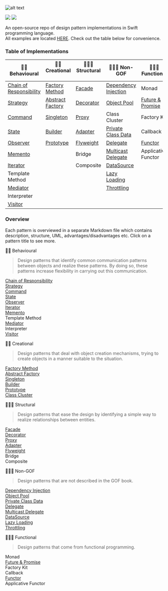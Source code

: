 ![alt text](https://github.com/oleh-zayats/design-patterns-swift/blob/master/Art/art_title_image.png)

![](https://img.shields.io/badge/Licence-MIT-blue.svg) ![](https://img.shields.io/badge/Swift-4.0-orange.svg)

An open-source repo of design pattern implementations in Swift programming language. </br> 
All examples are located [HERE](https://github.com/oleh-zayats/design-patterns-swift/tree/master/Sources). Check out the table below for convenience.

### Table of Implementations
👮🏼 Behavioural              | 👷🏼 Creational      | 👨🏼‍🏭 Structural    | 👨🏼‍🎓 Non-GOF | 👨🏻‍🔬 Functional |
------------            | -------------   | ------------- | ------------- |  ------------- 
[Chain of Responsibility](https://github.com/oleh-zayats/design-patterns-swift/tree/master/Sources/ChainOfResponsibility/ChainOfResponsibility.playground/Contents.swift) |[Factory Method](https://github.com/oleh-zayats/design-patterns-swift/tree/master/Sources/FactoryMethod/FactoryMethod.playground/Contents.swift) | [Facade](https://github.com/oleh-zayats/design-patterns-swift/tree/master/Sources/Facade/Facade) | [Dependency Injection](https://github.com/oleh-zayats/design-patterns-swift/tree/master/Sources/DependencyInjection/DependencyInjection.playground/Contents.swift) | Monad
[Strategy](https://github.com/oleh-zayats/design-patterns-swift/tree/master/Sources/Strategy/Strategy.playground/Contents.swift) |[Abstract Factory](https://github.com/oleh-zayats/design-patterns-swift/tree/master/Sources/AbstractFactory/AbstractFactory.playground/Contents.swift) | [Decorator](https://github.com/oleh-zayats/design-patterns-swift/tree/master/Sources/Decorator/Decorator.playground/Contents.swift)     |  [Object Pool](https://github.com/oleh-zayats/design-patterns-swift/tree/master/Sources/ObjectPool/ObjectPool.playground/Contents.swift) | [Future & Promise](https://github.com/oleh-zayats/design-patterns-swift/tree/master/Sources/FuturePromise/Future%2BPromise/FuturePromise)
[Command](https://github.com/oleh-zayats/design-patterns-swift/tree/master/Sources/Command/Command) |[Singleton](https://github.com/oleh-zayats/design-patterns-swift/blob/master/Sources/Singleton/Singleton.playground/Contents.swift)        | [Proxy](https://github.com/oleh-zayats/design-patterns-swift/tree/master/Sources/Proxy/Proxy.playground/Contents.swift)         |  Class Cluster | Factory Kit
[State](https://github.com/oleh-zayats/design-patterns-swift/tree/master/Sources/State/State.playground/Contents.swift)                   |[Builder](https://github.com/oleh-zayats/design-patterns-swift/tree/master/Sources/Builder/Builder.playground/Contents.swift)|[Adapter](https://github.com/oleh-zayats/design-patterns-swift/tree/master/Sources/Adapter/Adapter.playground/Contents.swift)| [Private Class Data](https://github.com/oleh-zayats/design-patterns-swift/tree/master/Sources/PrivateClassData/PrivateClassData.playground/Contents.swift) | Callback
[Observer](https://github.com/oleh-zayats/design-patterns-swift/tree/master/Sources/Observer/Observer.playground/Contents.swift)|[Prototype](https://github.com/oleh-zayats/design-patterns-swift/tree/master/Sources/Prototype/Prototype.playground/Contents.swift)|[Flyweight](https://github.com/oleh-zayats/design-patterns-swift/blob/master/Sources/Flyweight/Flyweight.playground/Contents.swift)| [Delegate](https://github.com/oleh-zayats/design-patterns-swift/blob/master/Sources/Delegate/Delegate.playground/Contents.swift) | [Functor](https://github.com/oleh-zayats/design-patterns-swift/blob/master/Sources/Functor/Functor.playground/Contents.swift)
[Memento](https://github.com/oleh-zayats/design-patterns-swift/tree/master/Sources/Memento/Memento.playground/Contents.swift)|                 |Bridge        |  [Multicast Delegate](https://github.com/oleh-zayats/design-patterns-swift/tree/master/Sources/MulticastDelegate/MulticastDelegate.playground/Contents.swift) | Applicative Functor
[Iterator](https://github.com/oleh-zayats/design-patterns-swift/tree/master/Sources/Iterator/Iterator.playground/Contents.swift)|                 |       Composite        |  [DataSource](https://github.com/oleh-zayats/design-patterns-swift/blob/master/Sources/DataSource/DataSource.playground/Contents.swift)
Template Method |  |  | [Lazy Loading](https://github.com/oleh-zayats/design-patterns-swift/blob/master/Sources/LazyLoading/LazyLoading.playground/Contents.swift)
[Mediator](https://github.com/oleh-zayats/design-patterns-swift/tree/master/Sources/Mediator/Mediator/Mediator) |  |  | [Throttling](https://github.com/oleh-zayats/design-patterns-swift/blob/master/Sources/Throttling/Throttling.playground/Contents.swift)
Interpreter |  |  | 
[Visitor](https://github.com/oleh-zayats/design-patterns-swift/blob/master/Sources/Visitor/Visitor.playground/Contents.swift)  |  |  | 

### Overview 
Each pattern is overviewed in a separate Markdown file which contains description, structure, UML, advantages/disadvantages etc. Click on a pattern title to see more.

👮🏼 Behavioural </br> 
> Design patterns that identify common communication patterns between objects and realize these patterns. By doing so, these patterns increase flexibility in carrying out this communication.

[Chain of Responsibility](https://github.com/oleh-zayats/design-patterns-swift/blob/master/Sources/ChainOfResponsibility/ChainOfResponsibility.md) </br> 
[Strategy](https://github.com/oleh-zayats/design-patterns-swift/blob/master/Sources/Strategy/Strategy.md) </br> 
[Command](https://github.com/oleh-zayats/design-patterns-swift/blob/master/Sources/Command/Command.md) </br> 
[State](https://github.com/oleh-zayats/design-patterns-swift/blob/master/Sources/State/State.md) </br> 
[Observer](https://github.com/oleh-zayats/design-patterns-swift/blob/master/Sources/Observer/Observer.md) </br> 
[Iterator](https://github.com/oleh-zayats/design-patterns-swift/blob/master/Sources/Iterator/Iterator.md) </br> 
[Memento](https://github.com/oleh-zayats/design-patterns-swift/blob/master/Sources/Memento/Memento.md) </br> 
Template Method </br> 
[Mediator](https://github.com/oleh-zayats/design-patterns-swift/blob/master/Sources/Mediator/Mediator.md) </br> 
Interpreter</br> 
[Visitor](https://github.com/oleh-zayats/design-patterns-swift/blob/master/Sources/Visitor/Visitor.md) </br> 

👷🏼 Creational </br> 
> Design patterns that deal with object creation mechanisms, trying to create objects in a manner suitable to the situation. 

[Factory Method](https://github.com/oleh-zayats/design-patterns-swift/blob/master/Sources/FactoryMethod/FactoryMethod.md) </br> 
[Abstract Factory](https://github.com/oleh-zayats/design-patterns-swift/blob/master/Sources/AbstractFactory/AbstractFactory.md) </br> 
[Singleton](https://github.com/oleh-zayats/design-patterns-swift/blob/master/Sources/Singleton/Singleton.md) </br> 
[Builder](https://github.com/oleh-zayats/design-patterns-swift/blob/master/Sources/Builder/Builder.md) </br> 
[Prototype](https://github.com/oleh-zayats/design-patterns-swift/blob/master/Sources/Prototype/Prototype.md) </br> 
[Class Cluster](https://github.com/oleh-zayats/design-patterns-swift/blob/master/Sources/Class%20Cluster/ClassCluster.md) </br> 

👨🏼‍🏭 Structural </br> 
> Design patterns that ease the design by identifying a simple way to realize relationships between entities.

[Facade](https://github.com/oleh-zayats/design-patterns-swift/blob/master/Sources/Facade/Facade.md) </br> 
[Decorator](https://github.com/oleh-zayats/design-patterns-swift/blob/master/Sources/Decorator/Decorator.md) </br> 
[Proxy](https://github.com/oleh-zayats/design-patterns-swift/blob/master/Sources/Proxy/Proxy.md) </br> 
[Adapter](https://github.com/oleh-zayats/design-patterns-swift/blob/master/Sources/Adapter/Adapter.md) </br> 
[Flyweight](https://github.com/oleh-zayats/design-patterns-swift/blob/master/Sources/Flyweight/Flyweight.md) </br> 
Bridge </br> 
Composite </br> 

👨🏼‍🎓 Non-GOF </br> 
> Design patterns that are not described in the GOF book.

[Dependency Injection](https://github.com/oleh-zayats/design-patterns-swift/blob/master/Sources/DependencyInjection/DependencyInjection.md) </br> 
[Object Pool](https://github.com/oleh-zayats/design-patterns-swift/blob/master/Sources/ObjectPool/ObjectPool.md) </br> 
[Private Class Data](https://github.com/oleh-zayats/design-patterns-swift/blob/master/Sources/PrivateClassData/PrivateClassData.md) </br> 
[Delegate](https://github.com/oleh-zayats/design-patterns-swift/blob/master/Sources/Delegate/Delegate.md) </br> 
[Multicast Delegate](https://github.com/oleh-zayats/design-patterns-swift/blob/master/Sources/MulticastDelegate/MulticastDelegate.md) </br> 
[DataSource](https://github.com/oleh-zayats/design-patterns-swift/blob/master/Sources/DataSource/DataSource.md) </br> 
[Lazy Loading](https://github.com/oleh-zayats/design-patterns-swift/blob/master/Sources/LazyLoading/LazyLoading.md) </br> 
[Throttling](https://github.com/oleh-zayats/design-patterns-swift/blob/master/Sources/Throttling/Throttling.md)

👨🏻‍🔬 Functional </br> 
> Design patterns that come from functional programming.

Monad </br> 
[Future & Promise](https://github.com/oleh-zayats/design-patterns-swift/blob/master/Sources/FuturePromise/FuturePromise.md) </br> 
Factory Kit </br> 
Callback </br> 
[Functor](https://github.com/oleh-zayats/design-patterns-swift/blob/master/Sources/Functor/Functor.md) </br> 
Applicative Functor </br> 
